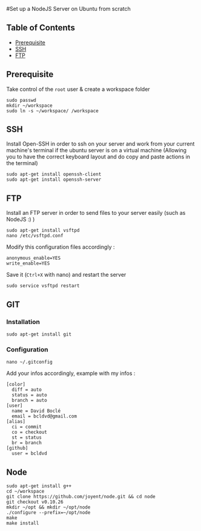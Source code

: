 #Set up a NodeJS Server on Ubuntu from scratch

## Table of Contents

* [Prerequisite](#Prerequisite)
* [SSH](#ssh)
* [FTP](#ftp)


## Prerequisite

Take control of the  `root` user & create a workspace folder

```
sudo passwd
mkdir ~/workspace
sudo ln -s ~/workspace/ /workspace
```

## SSH

Install Open-SSH in order to ssh on your server and work from your current machine's terminal if the ubuntu server is on a virtual machine (Allowing you to have the correct keyboard layout and do copy and paste actions in the terminal)

```
sudo apt-get install openssh-client
sudo apt-get install openssh-server
```

## FTP

Install an FTP server in order to send files to your server easily (such as NodeJS :) )

```
sudo apt-get install vsftpd
nano /etc/vsftpd.conf
```

Modify this configuration files accordingly :

```
anonymous_enable=YES
write_enable=YES
```

Save it (`Ctrl+X` with nano) and restart the server

```
sudo service vsftpd restart
```

## GIT

### Installation

```
sudo apt-get install git
```

### Configuration

```
nano ~/.gitconfig
```

Add your infos accordingly, example with my infos : 

```
[color]
  diff = auto
  status = auto
  branch = auto
[user]
  name = David Boclé
  email = bcldvd@gmail.com
[alias]
  ci = commit
  co = checkout
  st = status
  br = branch
[github]
  user = bcldvd
```


## Node

```
sudo apt-get install g++
cd ~/workspace
git clone https://github.com/joyent/node.git && cd node
git checkout v0.10.26
mkdir ~/opt && mkdir ~/opt/node
./configure --prefix=~/opt/node
make
make install
```

